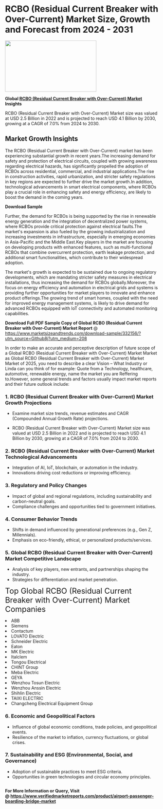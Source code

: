 <H1>RCBO (Residual Current Breaker with Over-Current) Market Size, Growth and Forecast from 2024 - 2031</H1><img class="aligncenter size-medium wp-image-584254" src="https://thirdeyenews.in/wp-content/uploads/2024/09/Global-Market-Research-300x168.jpeg" alt="" width="300" height="168" /><p><strong>Global&nbsp;<a href="https://www.marketsizeandtrends.com/download-sample/332156/?utm_source=Github8j?utm_medium=208">RCBO (Residual Current Breaker with Over-Current) Market</a> Insights</strong></p><p>RCBO (Residual Current Breaker with Over-Current) Market size was valued at USD 2.5 Billion in 2022 and is projected to reach USD 4.1 Billion by 2030, growing at a CAGR of 7.0% from 2024 to 2030.</p><p><h2>Market Growth Insights</h2> <p>The RCBO (Residual Current Breaker with Over-Current) market has been experiencing substantial growth in recent years.The increasing demand for safety and protection of electrical circuits, coupled with growing awareness regarding electrical hazards, has significantly propelled the adoption of RCBOs across residential, commercial, and industrial applications.The rise in construction activities, rapid urbanization, and stricter safety regulations in key regions are expected to further drive the market growth.In addition, technological advancements in smart electrical components, where RCBOs play a crucial role in enhancing safety and energy efficiency, are likely to boost the demand in the coming years.</p> <p><strong>Download Sample</strong></p> <p>Further, the demand for RCBOs is being supported by the rise in renewable energy generation and the integration of decentralized power systems, where RCBOs provide critical protection against electrical faults.The market's expansion is also fueled by the growing industrialization and increasing investments in infrastructure, especially in emerging economies in Asia-Pacific and the Middle East.Key players in the market are focusing on developing products with enhanced features, such as multi-functional RCBOs that combine overcurrent protection, earth leakage protection, and additional smart functionalities, which contribute to their widespread adoption.</p> <p>The market's growth is expected to be sustained due to ongoing regulatory developments, which are mandating stricter safety measures in electrical installations, thus increasing the demand for RCBOs globally.Moreover, the focus on energy efficiency and automation in electrical grids and systems is providing further opportunities for market players to innovate and enhance product offerings.The growing trend of smart homes, coupled with the need for improved energy management systems, is likely to drive demand for advanced RCBOs equipped with IoT connectivity and automated monitoring capabilities.</p> <p><span class=""><strong>Download Full PDF Sample Copy of Global RCBO (Residual Current Breaker with Over-Current) Market Report</strong> @ <a href="https://www.marketsizeandtrends.com/download-sample/332156/?utm_source=Github8j?utm_medium=208" target="_blank">https://www.marketsizeandtrends.com/download-sample/332156/?utm_source=Github8j?utm_medium=208</a></span></p><p>In order to make an accurate and perceptive description of future scope of a Global&nbsp;RCBO (Residual Current Breaker with Over-Current) Market Market as Global&nbsp;RCBO (Residual Current Breaker with Over-Current) Market Market of 2025, you need to describe a clear Vision &ndash; What Industry or Linda can you think of for example: Quote from a Technology, healthcare, automotive, renewable energy, name the market you are Reffering to.However, some general trends and factors usually impact market reports and their future outlook include:</p><h3>1.&nbsp;<strong>RCBO (Residual Current Breaker with Over-Current) Market Growth Projections</strong></h3><ul><li>Examine market size trends, revenue estimates and CAGR (Compounded Annual Growth Rate) projections.</li><li><p>RCBO (Residual Current Breaker with Over-Current) Market size was valued at USD 2.5 Billion in 2022 and is projected to reach USD 4.1 Billion by 2030, growing at a CAGR of 7.0% from 2024 to 2030.</p></li></ul><h3>2.&nbsp;<strong>RCBO (Residual Current Breaker with Over-Current) Market Technological Advancements</strong></h3><ul><li>Integration of AI, IoT, blockchain, or automation in the industry.</li><li>Innovations driving cost reductions or improving efficiency.</li></ul><h3>3.&nbsp;<strong>Regulatory and Policy Changes</strong></h3><ul><li>Impact of global and regional regulations, including sustainability and carbon-neutral goals.</li><li>Compliance challenges and opportunities tied to government initiatives.</li></ul><h3>4.&nbsp;<strong>Consumer Behavior Trends</strong></h3><ul><li>Shifts in demand influenced by generational preferences (e.g., Gen Z, Millennials).</li><li>Emphasis on eco-friendly, ethical, or personalized products/services.</li></ul><h3>5.&nbsp;<strong>Global RCBO (Residual Current Breaker with Over-Current) Market Competitive Landscape</strong></h3><ul><li>Analysis of key players, new entrants, and partnerships shaping the industry.</li><li>Strategies for differentiation and market penetration.</li></ul><p data-pm-slice="1 1 []"><span style="color: inherit; font-family: inherit; font-size: 25px;">Top Global RCBO (Residual Current Breaker with Over-Current) Market Companies</span></p><div class="" data-test-id=""><p><li>ABB</li><li> Siemens</li><li> Contactum</li><li> LOVATO Electric</li><li> Schneider Electric</li><li> Eaton</li><li> MK Electric</li><li> Italclem</li><li> Tongou Electrical</li><li> CHINT Group</li><li> Meba Electric</li><li> GEYA</li><li> Wenzhou Tosun Electric</li><li> Wenzhou Anssin Electric</li><li> Shihlin Electric</li><li> TAIXI ELECTRIC</li><li> Changcheng Electrical Equipment Group</li></p></div><h3>6.&nbsp;<strong>Economic and Geopolitical Factors</strong></h3><ul><li>Influence of global economic conditions, trade policies, and geopolitical events.</li><li>Resilience of the market to inflation, currency fluctuations, or global crises.</li></ul><h3>7.&nbsp;<strong>Sustainability and ESG (Environmental, Social, and Governance)</strong></h3><ul><li>Adoption of sustainable practices to meet ESG criteria.</li><li>Opportunities in green technologies and circular economy principles.</li></ul><h2><strong style="font-size: 14px;">For More Information or Query, Visit @&nbsp;</strong><a style="background-color: #ffffff; font-size: 14px;" href="https://www.marketsizeandtrends.com/report/rcbo-residual-current-breaker-with-over-current-market/" target="_blank">https://www.verifiedmarketreports.com/product/airport-passenger-boarding-bridge-market</a></h2>
